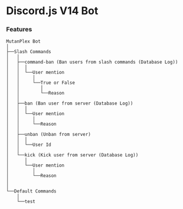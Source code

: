 # Discord.js V14 Bot
<h3>Features</h3>

    
    MutanPlex Bot
    │
    ├──Slash Commands
    │   │
    │   ├──command-ban (Ban users from slash commands (Database Log))
    │   │  │
    │   │  └──User mention
    │   │     │
    │   │     └──True or False
    │   │        │ 
    │   │        └──Reason
    │   │
    │   ├──ban (Ban user from server (Database Log))
    │   │  │
    │   │  └──User mention
    │   │     │
    │   │     └──Reason
    │   │
    │   ├──unban (Unban from server)
    │   │  │
    │   │  └──User Id
    │   │
    │   └──kick (Kick user from server (Database Log))
    │      │
    │      └──User mention
    │         │
    │         └──Reason
    │
    │
    └──Default Commands
        │
        └──test